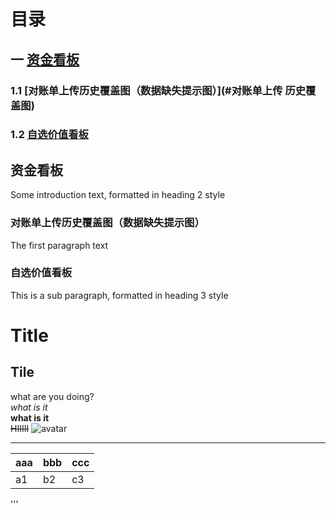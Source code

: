 # 目录
## 一 [资金看板](#资金看板)
### 	1.1 [对账单上传历史覆盖图（数据缺失提示图）](#对账单上传 历史覆盖图)
### 	1.2 [自选价值看板](#自选价值看板)

## 资金看板 <a name="资金看板"></a>
Some introduction text, formatted in heading 2 style

### 对账单上传历史覆盖图（数据缺失提示图） <a name="对账单上传 历史覆盖图"></a>
The first paragraph text

### 自选价值看板 <a name="自选价值看板"></a>
This is a sub paragraph, formatted in heading 3 style

# Title
## Tile
what are you doing?<br>
*what is it*<br>
**what is it**<br>
~~HIIIII~~
![avatar](111.png)
***
|aaa|bbb|ccc|
|-|-|-|
|a1|b2|c3|
'''
